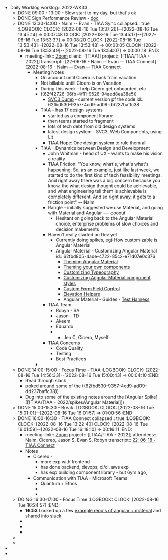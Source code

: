 - Daily Worklog
  worklog:: 2022-WK33
	- DONE 09:00 - 13:00 - Slow start to my day, but that's ok
	- DONE Sign Performance Review - [doc](https://docs.google.com/document/d/1oIzWIAbrBsBx6SFEPwBIefFeabNIxEbdNnGKLMO1aFI/edit)
	- DONE 13:30-14:00 - Naim -- Evan - TIAA Sync
	  collapsed:: true
	  :LOGBOOK:
	  CLOCK: [2022-08-16 Tue 13:37:26]--[2022-08-16 Tue 13:45:14] =>  00:07:48
	  CLOCK: [2022-08-16 Tue 13:45:17]--[2022-08-16 Tue 13:53:37] =>  00:08:20
	  CLOCK: [2022-08-16 Tue 13:53:43]--[2022-08-16 Tue 13:53:48] =>  00:00:05
	  CLOCK: [2022-08-16 Tue 13:53:49]--[2022-08-16 Tue 13:54:07] =>  00:00:18
	  :END:
		- meeting-link:: [Zoom](https://www.google.com/url?q=https://rangle.zoom.us/j/83773105256?pwd%3DMjBKNXV5MlF2VUdMbGV2dWVYOCsyUT09&sa=D&source=calendar&ust=1661102642170061&usg=AOvVaw2phKBjm8dDO7XE4i7ReWK5)
		  client:: [[TIAA]]
		  project:: [[TIAA/TIAA - 2022]]
		  transcript:: [22-06-16 - Naim -- Evan -- TIAA Connect]([2022-08-16 - Naim -- Evan -- TIAA Connect](https://otter.ai/u/XuFBLahTnwID76aEdNw1jYnqHSU?f=home)
			- Meeting Notes
				- On account until Cicero is back from vacation
				- Not billable untill Cicero is on Vacation
				- During this week - help Cicero get onboarded, etc
				- ((62f42726-06fb-4f11-9526-94aed8ea38e5))
					- [SVC3 Dump](https://app.box.com/folder/165548025914) - current version pf the code
					  id:: 62fbd530-9357-4cd9-ad09-dd237baffc38
				- TIAA - has 17 design systems
					- started as a component library
					- then teams started to fragment
					- lots of tech debt from old design systems
					- latest design system - SVC3, Web Components, using Lit
					- TIAA Hope: One design system to rule them all
				- TIAA - Dynamics between Design and Development
					- John Whitman - head of UX - wants to make his vision a reality
					- TIAA Friction: "You know, what's, what's what's happening. So, as an example, just like last week, we started to do the first kind of tech feasibility meetings. And right away there was a big concern because you know, the what design thought could be achievable, and what engineering tell them is achievable is completely different. And so right away, it gets to a friction point" -- Naim
					- Rangle - initially suggested we use Material, and going with Material and Angular --- oooouf
						- Hesitant on going back to the Angular Material choice, enterprise problems of slow choices and decision makements
					- Haven't really started on Dev yet
						- Currently doing spikes, eg) How customizable is Angular Material
						- Angular Material - Customizing Angular Material
						  id:: 62fbd805-4ade-4722-85c2-e71d07e0c376
							- [Theming Angular Material](https://material.angular.io/guide/theming)
							- [Theming your own components](https://material.angular.io/guide/theming-your-components)
							- [Customizing Typeography](https://material.angular.io/guide/typography)
							- [Customizing Angular Material component styles](https://material.angular.io/guide/customizing-component-styles)
							- [Custom Form Field Control](https://material.angular.io/guide/creating-a-custom-form-field-control)
							- [Elevation Helpers](https://material.angular.io/guide/elevation)
							- Angular Material - Guides - [Test Harness](https://material.angular.io/guide/using-component-harnesses)
					- TIAA Team
						- Robyn - SA
						- Jason - TD
						- Akeem
						- Eduardo
						- + Jen C, Cicero, Myself
					- TIAA Concerns
						- Code Quality
						- Testing
						- Best Practices
				-
	- DONE 14:00-15:00 - Focus Time - TIAA
	  :LOGBOOK:
	  CLOCK: [2022-08-16 Tue 14:56:33]--[2022-08-16 Tue 15:00:43] =>  00:04:10
	  :END:
		- Read through slack
		- poked around some of the ((62fbd530-9357-4cd9-ad09-dd237baffc38))
		- Dug into some of the existing notes around the [Angular Spike]([[TIAA/TIAA - 2022/spikes/Angular Material]])
	- DONE 15:00-15:30 - Break
	  :LOGBOOK:
	  CLOCK: [2022-08-16 Tue 15:01:01]--[2022-08-16 Tue 16:01:57] =>  01:00:56
	  :END:
	- DONE 16:00-16:30 - TIAA Connect
	  collapsed:: true
	  :LOGBOOK:
	  CLOCK: [2022-08-16 Tue 13:22:40]
	  CLOCK: [2022-08-16 Tue 16:01:59]--[2022-08-16 Tue 16:18:10] =>  00:16:11
	  :END:
		- meeting-link:: [Zoom](https://www.google.com/url?q=https://rangle.zoom.us/j/88497825609?pwd%3DWEp2VW5mNDlOV2huZUtweVJHOXBJUT09&sa=D&source=calendar&ust=1661102381005767&usg=AOvVaw0oNLgCbP3352Gq3abyTIEm)
		  project:: [[TIAA/TIAA - 2022]]
		  attendees:: Naim, Cicereo, Jason S, Evan S, Robyn
		  transcript:: [22-06-18 - TIAA Connect](https://otter.ai/u/TQIS9SS8iaBI7RVHW0CaRunM6sw?f=home)
		- Notes
			- Cicereo -
				- more exp with frontend
				- has done backend, devops, ci/ci, aws exp
				- has exp building component library - but 6yrs ago,
			- Communication with TIAA - Microsoft Teams
				- Quantum + Ethos
				-
				-
	- DOING 16:30-17:00 - Focus Time
	  :LOGBOOK:
	  CLOCK: [2022-08-16 Tue 16:24:57]
	  :END:
		- **16:53** Looked up a few [example repo's of angular + material](((62fc0104-5084-41a7-99d8-2a9bf59228b6))) and shared into [slack](https://rangle.slack.com/archives/C03HUUCBW14/p1660675951376309?thread_ts=1660230792.437029&cid=C03HUUCBW14)
		-
		-
		-
	-
	-
-
-